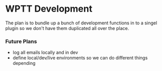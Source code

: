 # WPTT Development

The plan is to bundle up a bunch of development functions in to a singel plugin so we don't have them duplicated all over the place.

### Future Plans

- log all emails locally and in dev
- define local/dev/live environments so we can do different things depending